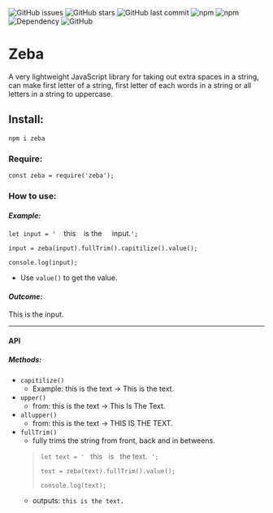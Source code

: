 ![GitHub issues](https://img.shields.io/github/issues/taslim-a-hussain/zeba?style=for-the-badge)
![GitHub stars](https://img.shields.io/github/stars/taslim-a-hussain/zeba?style=for-the-badge)
![GitHub last commit](https://img.shields.io/github/last-commit/taslim-a-hussain/zeba?style=for-the-badge)
![npm](https://img.shields.io/npm/dt/zeba?style=for-the-badge)
![npm](https://img.shields.io/npm/v/zeba?style=for-the-badge)
![Dependency](https://img.shields.io/badge/Zero%20Dependency-Yes-green?style=for-the-badge)
![GitHub](https://img.shields.io/github/license/taslim-a-hussain/zeba?style=for-the-badge)


# Zeba
A very lightweight JavaScript library for taking out extra spaces in a string, can make first letter of a string, first letter of each words in a string or all letters in a string to uppercase.

## Install:
`npm i zeba`

### Require:
`const zeba = require('zeba');`

### How to use:
#### _Example:_
`let input = '`&nbsp;&nbsp;&nbsp;&nbsp;this&nbsp;&nbsp;&nbsp; is the&nbsp;&nbsp;&nbsp;&nbsp; input.`';`

`input = zeba(input).fullTrim().capitilize().value();`

`console.log(input);`

* Use `value()` to get the value.

#### _Outcome:_
This is the input.

____

#### API
##### Methods:
* `capitilize()`
    * Example: this is the text -> This is the text.
* `upper()`
    * from: this is the text -> This Is The Text.
* `allupper()`
    * from: this is the text -> THIS IS THE TEXT.
* `fullTrim()`
    * fully trims the string from front, back and in betweens.
    > `let text = '` &nbsp;&nbsp;this&nbsp;&nbsp; is&nbsp;&nbsp;&nbsp;the text.&nbsp;&nbsp;`'; `
    >
    > `text = zeba(text).fullTrim().value();`
    >
    > `console.log(text);`
    * outputs:
    `this is the text.`
